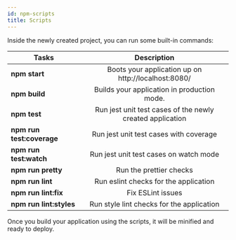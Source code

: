 ```yaml
---
id: npm-scripts
title: Scripts
---
```


Inside the newly created project, you can run some built-in commands:

| Tasks        | Description    |
| ------------- |:-------------:|
| **npm start** | Boots your application up on http://localhost:8080/  |
| **npm build** | Builds your application in production mode.|
| **npm test** | Run jest unit test cases of the newly created application |
| **npm run test:coverage** | Run jest unit test cases with coverage |
| **npm run test:watch** | Run jest unit test cases on watch mode |
| **npm run pretty** | Run the prettier checks |
| **npm run lint** | Run eslint checks for the application |
| **npm run lint:fix** | Fix ESLint issues |
| **npm run lint:styles** | Run style lint checks for the application |

Once you build your application using the scripts, it will be minified and ready to deploy.
